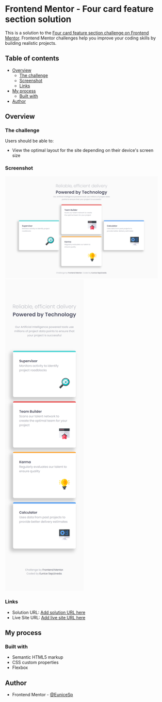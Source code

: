 # Frontend Mentor - Four card feature section solution

This is a solution to the [Four card feature section challenge on Frontend Mentor](https://www.frontendmentor.io/challenges/four-card-feature-section-weK1eFYK). Frontend Mentor challenges help you improve your coding skills by building realistic projects. 

## Table of contents

- [Overview](#overview)
  - [The challenge](#the-challenge)
  - [Screenshot](#screenshot)
  - [Links](#links)
- [My process](#my-process)
  - [Built with](#built-with)
- [Author](#author)

## Overview

### The challenge

Users should be able to:

- View the optimal layout for the site depending on their device's screen size

### Screenshot

![](/design/Desktop.png)
![](/design/Mobile.png)

### Links

- Solution URL: [Add solution URL here](https://www.frontendmentor.io/solutions/four-card-feature-section-R6S2-Hk_xn)
- Live Site URL: [Add live site URL here](https://sage-sorbet-0c8968.netlify.app/)

## My process

### Built with

- Semantic HTML5 markup
- CSS custom properties
- Flexbox

## Author

- Frontend Mentor - [@EuniceSp](https://www.frontendmentor.io/profile/EuniceSp#)

